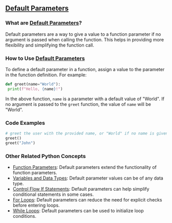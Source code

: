 ## [Default Parameters](./../default-parameters/)

### What are [Default Parameters](./../default-parameters/)?
Default parameters are a way to give a value to a function parameter if no argument is passed when calling the function. This helps in providing more flexibility and simplifying the function call.

### How to Use [Default Parameters](./../default-parameters/)
To define a default parameter in a function, assign a value to the parameter in the function definition. For example:

```python
def greet(name="World"):
 print(f"Hello, {name}!")
```

In the above function, `name` is a parameter with a default value of "World". If no argument is passed to the `greet` function, the value of `name` will be "World".

### Code Examples
```python
# greet the user with the provided name, or "World" if no name is given
greet()
greet("John")
```

### Other Related Python Concepts

- [Function Parameters](./../function-parameters/): Default parameters extend the functionality of function parameters.
- [Variables and Data Types](./../variables-and-data-types/): Default parameter values can be of any data type.
- [Control Flow If Statements](./../control-flow-if-statements/): Default parameters can help simplify conditional statements in some cases.
- [For Loops](./../for-loops/): Default parameters can reduce the need for explicit checks before entering loops.
- [While Loops](./../while-loops/): Default parameters can be used to initialize loop conditions.